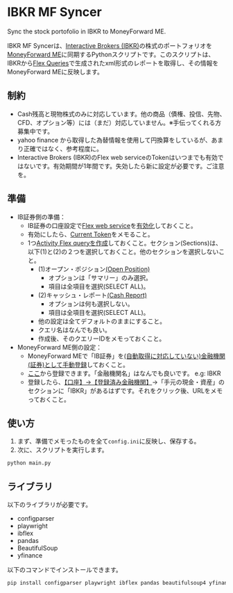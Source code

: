 # IBKR MF Syncer
Sync the stock portofolio in IBKR to MoneyForward ME.

IBKR MF Syncerは、[Interactive Brokers (IBKR)](https://www.interactivebrokers.com/)の株式のポートフォリオを[MoneyForward ME](https://moneyforward.com/)に同期するPythonスクリプトです。このスクリプトは、IBKRから[Flex Queries](https://www.interactivebrokers.com/en/software/singlefunds/topics/flexqueries.htm#:~:text=Flex%20Queries%20let%20you%20specify,want%20to%20view%20your%20report.)で生成されたxml形式のレポートを取得し、その情報をMoneyForward MEに反映します。

## 制約
- Cash残高と現物株式のみに対応しています。他の商品（債権、投信、先物、CFD、オプション等）には（まだ）対応していません。※手伝ってくれる方募集中です。
- yahoo finance から取得した為替情報を使用して円換算をしているが、あまり正確ではなく、参考程度に。
- Interactive Brokers (IBKR)のFlex web serviceのTokenはいつまでも有効ではないです。有効期間が1年間です。失効したら新に設定が必要です。ご注意を。

## 準備
- IB証券側の準備：
  - IB証券の口座設定で[Flex web service](https://ibkrcampus.com/glossary-terms/flex-web-service/)を[有効化](https://www.ibkrguides.com/brokerportal/flexwebservice.htm#:~:text=To%20enable%20flex%20web%20service,or%20disable%20Flex%20Web%20Service.)しておくこと。
  - 有効にしたら、[Current Token](https://www.ibkrguides.com/clientportal/flex3.htm)をメモること。
  - 1つ[Activity Flex queryを作成](https://www.ibkrguides.com/clientportal/performanceandstatements/activityflex.htm)しておくこと。セクション(Sections)は、以下(1)と(2)の２つを選択しておくこと。他のセクションを選択しないこと。
    - (1)オープン・ポジション[(Open Position)](https://ibkrguides.com/reportingreference/reportguide/openpositions_default.htm)
       - オプションは「サマリー」のみ選択。
       - 項目は全項目を選択(SELECT ALL)。
    - (2)キャッシュ・レポート[(Cash Report)](https://ibkrguides.com/reportingreference/reportguide/cashreport_default.htm)
       - オプションは何も選択しない。
       - 項目は全項目を選択(SELECT ALL)。
    - 他の設定は全てデフォルトのままにすること。
    - クエリ名はなんでも良い。
    - 作成後、そのクエリーIDをメモっておくこと。
- MoneyForward ME側の設定：
  - MoneyForward MEで「IB証券」を[(自動取得に対応していない)金融機関(証券)として手動登録](https://support.me.moneyforward.com/hc/ja/articles/900004425703-%E8%87%AA%E5%8B%95%E5%8F%96%E5%BE%97%E3%81%AB%E5%AF%BE%E5%BF%9C%E3%81%97%E3%81%A6%E3%81%84%E3%81%AA%E3%81%84%E9%87%91%E8%9E%8D%E6%A9%9F%E9%96%A2%E3%82%92%E7%99%BB%E9%8C%B2%E3%81%97%E3%81%9F%E3%81%84)しておくこと。
  - [ここ](https://moneyforward.com/accounts/new/manual?category_type=SEC)から登録できます。「金融機関名」はなんでも良いです。 e.g: IBKR
  - 登録したら、[【口座】→【登録済み金融機関】](https://moneyforward.com/accounts)→「手元の現金・資産」のセクションに「IBKR」があるはずです。それをクリック後、URLをメモっておくこと。

## 使い方

1. まず、準備でメモったものを全て`config.ini`に反映し、保存する。
2. 次に、スクリプトを実行します。
```bash
python main.py
```

## ライブラリ

以下のライブラリが必要です。
- configparser
- playwright
- ibflex
- pandas
- BeautifulSoup
- yfinance

以下のコマンドでインストールできます。

```bash
pip install configparser playwright ibflex pandas beautifulsoup4 yfinance
```


